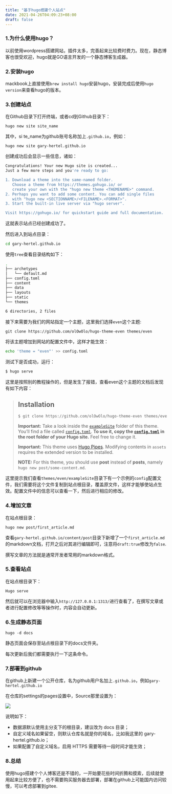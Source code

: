 ```yaml
---
title: "基于hugo搭建个人站点"
date: 2021-04-26T04:09:23+08:00
draft: false
---
```


### 1.为什么使用hugo？

以前使用wordpress搭建网站，插件太多，完善起来比较费时费力。现在，静态博客也很受欢迎，hugo就是GO语言开发的一个静态博客生成器。

### 2.安装hugo

mackbook上直接使用`brew install hugo`安装hugo，安装完成后使用`hugo version`来查看hugo的版本。

### 3.创建站点

在Github目录下打开终端，或者cd到Github目录下：

`hugo new site site_name`

其中，si te_name为github账号名称加上`.github.io`，例如：

`hugo new site gary-hertel.github.io`

创建成功后会显示一些信息，诸如：

```bash
Congratulations! Your new Hugo site is created...
Just a few more steps and you're ready to go:

1. Download a theme into the same-named folder.
   Choose a theme from https://themes.gohugo.io/ or
   create your own with the "hugo new theme <THEMENAME>" command.
2. Perhaps you want to add some content. You can add single files
   with "hugo new <SECTIONNAME>/<FILENAME>.<FORMAT>".
3. Start the built-in live server via "hugo server".

Visit https://gohugo.io/ for quickstart guide and full documentation.
```

这就表示站点已经创建成功了。

然后进入到站点目录：

```bash
cd gary-hertel.github.io
```

使用`tree`查看目录结构如下：

```bash
.
├── archetypes
│   └── default.md
├── config.toml
├── content
├── data
├── layouts
├── static
└── themes

6 directories, 2 files
```

接下来需要为我们的网站指定一个主题，这里我们选择`even`这个主题:

```git clone https://github.com/olOwOlo/hugo-theme-even themes/even```

将该主题增加到网站的配置文件中，这样才能生效：

```bash
echo 'theme = "even"' >> config.toml
```

测试下是否成功，运行：

```bash
$ hugo serve
```

这里是按照别的教程操作的，但是发生了报错，查看even这个主题的文档后发现有如下内容：

>## Installation 
>
>```bash
>$ git clone https://github.com/olOwOlo/hugo-theme-even themes/even
>```
>
>**Important:** Take a look inside the [`exampleSite`](https://github.com/olOwOlo/hugo-theme-even/tree/master/exampleSite) folder of this theme. You’ll find a file called [`config.toml`](https://github.com/olOwOlo/hugo-theme-even/blob/master/exampleSite/config.toml). **To use it, copy the [`config.toml`](https://github.com/olOwOlo/hugo-theme-even/blob/master/exampleSite/config.toml) in the root folder of your Hugo site.** Feel free to change it.
>
>**Important:** This theme uses [Hugo Pipes](https://gohugo.io/hugo-pipes/introduction/). Modifying contents in `assets` requires the extended version to be installed.
>
>**NOTE:** For this theme, you should use **post** instead of **posts**, namely `hugo new post/some-content.md`.

这里提示我们查看`themes/even/exampleSite`目录下有一个示例的`config`配置文件，我们需要将这个文件复制到站点根目录，覆盖原文件，这样才能够使站点生效。配置文件中的信息可以查看一下，然后进行相应的修改。

### 4.增加文章

在站点根目录：

`hugo new post/first_article.md`

查看`gary-hertel.github.io/content/post`目录下新增了一个`first_article.md`的markdown文档，打开之后对其进行编辑即可，注意将`draft:true`修改为`false`.

撰写文章的方法就是通常开发者常用的markdown格式。

### 5.查看站点

在站点根目录下：

`Hugo serve`

然后就可以在浏览器中输入`http://127.0.0.1:1313/`进行查看了，在撰写文章或者进行配置修改等等操作时，内容会自动更新。

### 6.生成静态页面

`hugo -d docs`

静态页面会保存至站点根目录下的docs文件夹。

每次更新后我们都需要执行一下这条命令。

### 7.部署到github

在github上新建一个公开仓库，名为github用户名加上`.github.io`，例如`gary-hertel.github.io`

在仓库的settings的pages设置中，Source那里设置为：

![](https://tva1.sinaimg.cn/large/008i3skNgy1gpwno5ivpyj31ap0u0dv6.jpg)

说明如下：

- 数据源默认使用主分支下的根目录，建议改为 docs 目录；
- 自定义域名如果留空，则默认仓库名就是你的域名，比如我这里的 gary-hertel.github.io；
- 如果配置了自定义域名，启用 HTTPS 需要等待一段时间才能生效；

### 8.总结

使用hugo搭建个个人博客还是不错的，一开始要花些时间折腾和摸索，后续就使用起来比较方便了，也不需要购买服务器去部署，部署在github上可能国内访问较慢，可以考虑部署到gitee.

